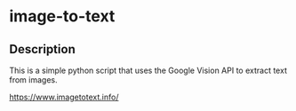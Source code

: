 # image-to-text

## Description

This is a simple python script that uses the Google Vision API to extract text from images.

https://www.imagetotext.info/